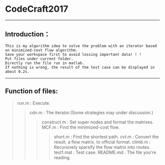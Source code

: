 # CodeCraft2017

---
## Introduction：
    This is my algorithm idea to solve the problem with an iterator based on minimized-cost flow algorithm.
    Save your workspace first to avoid lossing important data! ! !
    Put files under current folder.
    Directly run the file run in matlab.
    If nothing is wrong, the result of the test case can be displayed in about 0.2s.

---
## Function of files:
> run.m : Execute.
>> cdn.m : The iterator.(Some strategies may under discussion.)
>>> construct.m : Set super nodes and format the matrixes.
>>> MCF.m : Find the minimized-cost flow.
>>>> short.m : Find the shortest path.
>>> cvt.m : Convert the result, a flow matrix, to official format.
>>>> climb.m : Recursively sparsify the flow matrix into routes.
> test1.mat : Test case.
> README.md : The file you're reading.
